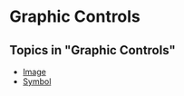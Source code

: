 # Graphic Controls

## Topics in "Graphic Controls"
* [Image](graphic-controls/image.md)
* [Symbol](graphic-controls/symbol.md)